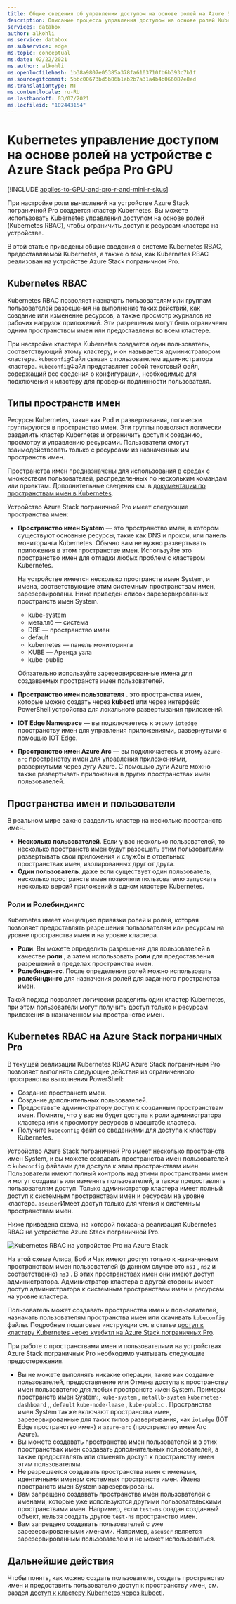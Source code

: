 ```yaml
---
title: Общие сведения об управлении доступом на основе ролей на Azure Stack пограничном устройстве | Документация Майкрософт
description: Описание процесса управления доступом на основе ролей Kubernetes на устройстве Pro на Azure Stack.
services: databox
author: alkohli
ms.service: databox
ms.subservice: edge
ms.topic: conceptual
ms.date: 02/22/2021
ms.author: alkohli
ms.openlocfilehash: 1b38a9807e05385a378fa6103710fb6b393c7b1f
ms.sourcegitcommit: 5bbc00673bd5b86b1ab2b7a31a4b4b066087e8ed
ms.translationtype: MT
ms.contentlocale: ru-RU
ms.lasthandoff: 03/07/2021
ms.locfileid: "102443154"
---
```

# <a name="kubernetes-role-based-access-control-on-your-azure-stack-edge-pro-gpu-device"></a>Kubernetes управление доступом на основе ролей на устройстве с Azure Stack ребра Pro GPU

[!INCLUDE [applies-to-GPU-and-pro-r-and-mini-r-skus](../../includes/azure-stack-edge-applies-to-gpu-pro-r-mini-r-sku.md)]

При настройке роли вычислений на устройстве Azure Stack пограничной Pro создается кластер Kubernetes. Вы можете использовать Kubernetes управления доступом на основе ролей (Kubernetes RBAC), чтобы ограничить доступ к ресурсам кластера на устройстве.

В этой статье приведены общие сведения о системе Kubernetes RBAC, предоставляемой Kubernetes, а также о том, как Kubernetes RBAC реализован на устройстве Azure Stack пограничном Pro. 

## <a name="kubernetes-rbac"></a>Kubernetes RBAC

Kubernetes RBAC позволяет назначать пользователям или группам пользователей разрешения на выполнение таких действий, как создание или изменение ресурсов, а также просмотр журналов из рабочих нагрузок приложений. Эти разрешения могут быть ограничены одним пространством имен или предоставлены во всем кластере. 

При настройке кластера Kubernetes создается один пользователь, соответствующий этому кластеру, и он называется администратором кластера.  `kubeconfig`Файл связан с пользователем администратора кластера. `kubeconfig`Файл представляет собой текстовый файл, содержащий все сведения о конфигурации, необходимые для подключения к кластеру для проверки подлинности пользователя.

## <a name="namespaces-types"></a>Типы пространств имен

Ресурсы Kubernetes, такие как Pod и развертывания, логически группируются в пространство имен. Эти группы позволяют логически разделить кластер Kubernetes и ограничить доступ к созданию, просмотру и управлению ресурсами. Пользователи смогут взаимодействовать только с ресурсами из назначенных им пространств имен.

Пространства имен предназначены для использования в средах с множеством пользователей, распределенных по нескольким командам или проектам. Дополнительные сведения см. в [документации по пространствам имен в Kubernetes](https://kubernetes.io/docs/concepts/overview/working-with-objects/namespaces/).

Устройство Azure Stack пограничной Pro имеет следующие пространства имен:

- **Пространство имен System** — это пространство имен, в котором существуют основные ресурсы, такие как DNS и прокси, или панель мониторинга Kubernetes. Обычно вам не нужно развертывать приложения в этом пространстве имен. Используйте это пространство имен для отладки любых проблем с кластером Kubernetes. 

    На устройстве имеется несколько пространств имен System, и имена, соответствующие этим системным пространствам имен, зарезервированы. Ниже приведен список зарезервированных пространств имен System. 
    - kube-system
    - металлб — система
    - DBE — пространство имен
    - default
    - kubernetes — панель мониторинга
    - KUBE — Аренда узла
    - kube-public


    Обязательно используйте зарезервированные имена для создаваемых пространств имен пользователей. 
<!--- **default namespace** - This namespace is where pods and deployments are created by default when none is provided and you have admin access to this namespace. When you interact with the Kubernetes API, such as with `kubectl get pods`, the default namespace is used when none is specified.-->

- **Пространство имен пользователя** . это пространства имен, которые можно создать через **kubectl** или через интерфейс PowerShell устройства для локального развертывания приложений.
 
- **IOT Edge Namespace** — вы подключаетесь к этому `iotedge` пространству имен для управления приложениями, развернутыми с помощью IOT Edge.

- **Пространство имен Azure Arc** — вы подключаетесь к этому `azure-arc` пространству имен для управления приложениями, развернутыми через дугу Azure. С помощью дуги Azure можно также развертывать приложения в других пространствах имен пользователей. 

## <a name="namespaces-and-users"></a>Пространства имен и пользователи

В реальном мире важно разделить кластер на несколько пространств имен. 

- **Несколько пользователей**. Если у вас несколько пользователей, то несколько пространств имен будут разрешать этим пользователям развертывать свои приложения и службы в отдельных пространствах имен, изолированных друг от друга. 
- **Один пользователь**. даже если существует один пользователь, несколько пространств имен позволяли пользователю запускать несколько версий приложений в одном кластере Kubernetes.

### <a name="roles-and-rolebindings"></a>Роли и Ролебиндингс

Kubernetes имеет концепцию привязки ролей и ролей, которая позволяет предоставлять разрешения пользователям или ресурсам на уровне пространства имен и на уровне кластера. 

- **Роли**. Вы можете определить разрешения для пользователей в качестве **роли** , а затем использовать **роли** для предоставления разрешений в пределах пространства имен. 
- **Ролебиндингс**. После определения ролей можно использовать **ролебиндингс** для назначения ролей для заданного пространства имен. 

Такой подход позволяет логически разделить один кластер Kubernetes, при этом пользователи могут получить доступ только к ресурсам приложения в назначенном им пространстве имен. 

## <a name="kubernetes-rbac-on-azure-stack-edge-pro"></a>Kubernetes RBAC на Azure Stack пограничных Pro

В текущей реализации Kubernetes RBAC Azure Stack пограничным Pro позволяет выполнять следующие действия из ограниченного пространства выполнения PowerShell:

- Создание пространств имен.  
- Создание дополнительных пользователей.
- Предоставьте администратору доступ к созданным пространствам имен. Помните, что у вас не будет доступа к роли администратора кластера или к просмотру ресурсов в масштабе кластера.
- Получите `kubeconfig` файл со сведениями для доступа к кластеру Kubernetes.


Устройство Azure Stack пограничной Pro имеет несколько пространств имен System, и вы можете создавать пространства имен пользователей с `kubeconfig` файлами для доступа к этим пространствам имен. Пользователи имеют полный контроль над этими пространствами имен и могут создавать или изменять пользователей, а также предоставлять пользователям доступ. Только администратор кластера имеет полный доступ к системным пространствам имен и ресурсам на уровне кластера. `aseuser`Имеет доступ только для чтения к системным пространствам имен.

Ниже приведена схема, на которой показана реализация Kubernetes RBAC на устройстве Azure Stack пограничной Pro.

![Kubernetes RBAC на устройстве Pro на Azure Stack](./media/azure-stack-edge-gpu-kubernetes-rbac/rbac-view-1.png)

На этой схеме Алиса, Боб и Чак имеют доступ только к назначенным пространствам имен пользователей (в данном случае это `ns1` , `ns2` и соответственно) `ns3` . В этих пространствах имен они имеют доступ администратора. Администратор кластера с другой стороны имеет доступ администратора к системным пространствам имен и ресурсам на уровне кластера.

Пользователь может создавать пространства имен и пользователей, назначать пользователям пространства имен или скачивать `kubeconfig` файлы. Подробные пошаговые инструкции см. в статье [доступ к кластеру Kubernetes через куебктл на Azure Stack пограничных Pro](azure-stack-edge-gpu-create-kubernetes-cluster.md).


При работе с пространствами имен и пользователями на устройствах Azure Stack пограничных Pro необходимо учитывать следующие предостережения.

- Вы не можете выполнять никакие операции, такие как создание пользователей, предоставление или Отмена доступа к пространству имен пользователю для любых пространств имен System. Примеры пространств имен System:, `kube-system` , `metallb-system` `kubernetes-dashboard` ,, `default` `kube-node-lease` , `kube-public` . Пространства имен System также включают пространства имен, зарезервированные для таких типов развертывания, как `iotedge` (IOT Edge пространство имен) и `azure-arc` (пространство имен Arc Azure).
- Вы можете создавать пространства имен пользователей и в этих пространствах имен создавать дополнительных пользователей, а также предоставлять или отменять доступ к пространству имен этим пользователям.
- Не разрешается создавать пространства имен с именами, идентичными именам системных пространств имен. Имена пространств имен System зарезервированы.  
- Вам запрещено создавать пространства имен пользователей с именами, которые уже используются другими пользовательскими пространствами имен. Например, если `test-ns` создан созданный объект, нельзя создать другое `test-ns` пространство имен.
- Вам запрещено создавать пользователей с уже зарезервированными именами. Например, `aseuser` является зарезервированным пользователем и не может использоваться.


## <a name="next-steps"></a>Дальнейшие действия

Чтобы понять, как можно создать пользователя, создать пространство имен и предоставить пользователю доступ к пространству имен, см. раздел [доступ к кластеру Kubernetes через kubectl](azure-stack-edge-gpu-create-kubernetes-cluster.md).

